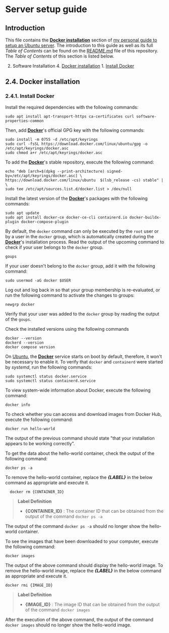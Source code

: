 # Server setup guide

## Introduction

This file contains the **[Docker installation](https://www.digitalocean.com/community/tutorials/how-to-install-and-use-docker-on-ubuntu-22-04)** section of [my personal guide to setup an Ubuntu server](https://github.com/EnduranceCode/server-setup-guide). The introduction to this guide as well as its full *Table of Contents* can be found on the [README.md](./README.md) file of this repository. The *Table of Contents* of this section is listed below.

2. Software Installation
    4. [Docker installation](./02-04-docker-installation.md)
        1. [Install Docker](#241-install-docker)

## 2.4. Docker installation

### 2.4.1. Install Docker

Install the required dependencies with the following commands:

    sudo apt install apt-transport-https ca-certificates curl software-properties-common

Then, add [**Docker**](https://www.docker.com/)'s official GPG key with the following commands:

    sudo install -m 0755 -d /etc/apt/keyrings
    sudo curl -fsSL https://download.docker.com/linux/ubuntu/gpg -o /etc/apt/keyrings/docker.asc
    sudo chmod a+r /etc/apt/keyrings/docker.asc

To add the [**Docker**](https://www.docker.com/)'s stable repository, execute the following command:

    echo "deb [arch=$(dpkg --print-architecture) signed-by=/etc/apt/keyrings/docker.asc] \
    https://download.docker.com/linux/ubuntu  $(lsb_release -cs) stable" | \
    sudo tee /etc/apt/sources.list.d/docker.list > /dev/null

Install the latest version of the [**Docker**](https://www.docker.com/)'s packages with the following commands:

    sudo apt update
    sudo apt install docker-ce docker-ce-cli containerd.io docker-buildx-plugin docker-compose-plugin

By default, the `docker` command can only be executed by the `root` user or by a user in the `docker` group, which is automatically created during the [**Docker**](https://www.docker.com/)'s installation process. Read the output of the upcoming command to check if your user belongs to the `docker` group.

    goups

 If your user doesn't belong to the `docker` group, add it with the following command:

    sudo usermod -aG docker $USER

Log out and log back in so that your group membership is re-evaluated, or run the following command to activate the changes to groups:

    newgrp docker

Verify that your user was added to the `docker` group by reading the output of the `goups`.

Check the installed versions using the following commands

    docker --version
    dockerd --version
    docker compose version

On [Ubuntu](https://ubuntu.com/), the [**Docker**](https://www.docker.com/) service starts on boot by default, therefore, it won't be necessary to enable it. To verify that `docker` and `containerd` were started by *systemd*, run the following commands:

    sudo systemctl status docker.service
    sudo systemctl status containerd.service

To view system-wide information about Docker, execute the following command:

    docker info

To check whether you can access and download images from Docker Hub, execute the following command:

    docker run hello-world

The output of the previous command should state "that your installation appears to be working correctly".

To get the data about the hello-world container, check the output of the following command:

    docker ps -a

To remove the hello-world container, replace the ***{LABEL}*** in the below command as appropriate and execute it.

      docker rm {CONTAINER_ID}

> **Label Definition**
>
> + **{CONTAINER_ID}** : The container ID that can be obtained from the output of the command `docker ps -a`

The output of the command `docker ps -a` should no longer show the hello-world container.

To see the images that have been downloaded to your computer, execute the following command:

    docker images

The output of the above command should display the hello-world image. To remove the hello-world image, replace the ***{LABEL}*** in the below command as appropriate and execute it.

    docker rmi {IMAGE_ID}

> **Label Definition**
>
> + **{IMAGE_ID}** : The image ID that can be obtained from the output of the command `docker images`

After the execution of the above command, the output of the command `docker images` should no longer show the hello-world image.
